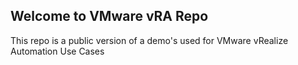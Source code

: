 ## Welcome to VMware vRA Repo

This repo is a public version of a demo's used for VMware vRealize Automation Use Cases
